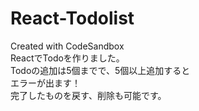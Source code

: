 # React-Todolist
Created with CodeSandbox<br>
ReactでTodoを作りました。<br>
Todoの追加は5個までで、5個以上追加すると<br>
エラーが出ます！<br>
完了したものを戻す、削除も可能です。<br>
